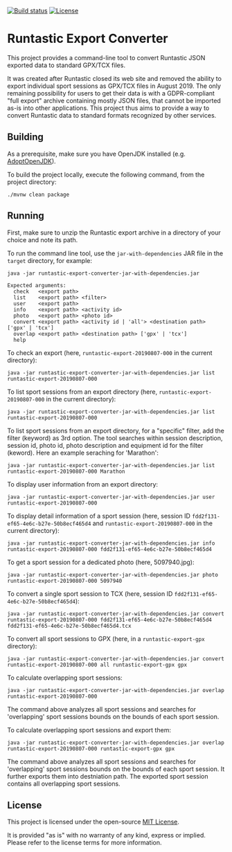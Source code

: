 [![Build status](https://github.com/fcrespel/runtastic-export-converter/workflows/CI/badge.svg)](https://github.com/fcrespel/runtastic-export-converter/actions?query=workflow%3ACI)
[![License](https://img.shields.io/github/license/fcrespel/runtastic-export-converter.svg)](https://opensource.org/licenses/MIT)

# Runtastic Export Converter

This project provides a command-line tool to convert Runtastic JSON exported data to standard GPX/TCX files.

It was created after Runtastic closed its web site and removed the ability to export individual sport sessions as GPX/TCX files in August 2019.
The only remaining possibility for users to get their data is with a GDPR-compliant "full export" archive containing mostly JSON files, that cannot be imported as-is into other applications.
This project thus aims to provide a way to convert Runtastic data to standard formats recognized by other services.

## Building

As a prerequisite, make sure you have OpenJDK installed (e.g. [AdoptOpenJDK](https://adoptopenjdk.net)).

To build the project locally, execute the following command, from the project directory:

    ./mvnw clean package

## Running

First, make sure to unzip the Runtastic export archive in a directory of your choice and note its path.

To run the command line tool, use the `jar-with-dependencies` JAR file in the `target` directory, for example:

    java -jar runtastic-export-converter-jar-with-dependencies.jar
    
    Expected arguments:
      check   <export path>
      list    <export path> <filter>
      user    <export path>
      info    <export path> <activity id>
      photo   <export path> <photo id>
      convert <export path> <activity id | 'all'> <destination path> ['gpx' | 'tcx']
      overlap <export path> <destination path> ['gpx' | 'tcx']
      help


To check an export (here, `runtastic-export-20190807-000` in the current directory):

    java -jar runtastic-export-converter-jar-with-dependencies.jar list runtastic-export-20190807-000

To list sport sessions from an export directory (here, `runtastic-export-20190807-000` in the current directory):

    java -jar runtastic-export-converter-jar-with-dependencies.jar list runtastic-export-20190807-000

To list sport sessions from an export directory, for a "specific" filter, add the filter (keyword) as 3rd option. The tool searches within session description, session id, photo id, photo description and equipment id for the filter (keword). Here an example seraching for 'Marathon':

    java -jar runtastic-export-converter-jar-with-dependencies.jar list runtastic-export-20190807-000 Marathon


To display user information from an export directory:

    java -jar runtastic-export-converter-jar-with-dependencies.jar user runtastic-export-20190807-000

To display detail information of a sport session (here, session ID `fdd2f131-ef65-4e6c-b27e-50b8ecf465d4` and `runtastic-export-20190807-000` in the current directory):

    java -jar runtastic-export-converter-jar-with-dependencies.jar info runtastic-export-20190807-000 fdd2f131-ef65-4e6c-b27e-50b8ecf465d4

To get a sport session for a dedicated photo (here, 5097940.jpg):

    java -jar runtastic-export-converter-jar-with-dependencies.jar photo runtastic-export-20190807-000 5097940


To convert a single sport session to TCX (here, session ID `fdd2f131-ef65-4e6c-b27e-50b8ecf465d4`):

    java -jar runtastic-export-converter-jar-with-dependencies.jar convert runtastic-export-20190807-000 fdd2f131-ef65-4e6c-b27e-50b8ecf465d4 fdd2f131-ef65-4e6c-b27e-50b8ecf465d4.tcx

To convert all sport sessions to GPX (here, in a `runtastic-export-gpx` directory):

    java -jar runtastic-export-converter-jar-with-dependencies.jar convert runtastic-export-20190807-000 all runtastic-export-gpx gpx


To calculate overlapping sport sessions:

    java -jar runtastic-export-converter-jar-with-dependencies.jar overlap runtastic-export-20190807-000 

The command above analyzes all sport sessions and searches for 'overlapping' sport sessions bounds on the bounds of each sport session. 


To calculate overlapping sport sessions and export them:

    java -jar runtastic-export-converter-jar-with-dependencies.jar overlap runtastic-export-20190807-000 runtastic-export-gpx gpx

The command above analyzes all sport sessions and searches for 'overlapping' sport sessions bounds on the bounds of each sport session.
It further exports them into destniation path. The exported sport session contains all overlapping sport sessions. 


## License

This project is licensed under the open-source [MIT License](https://opensource.org/licenses/MIT).

It is provided "as is" with no warranty of any kind, express or implied. Please refer to the license terms for more information.
